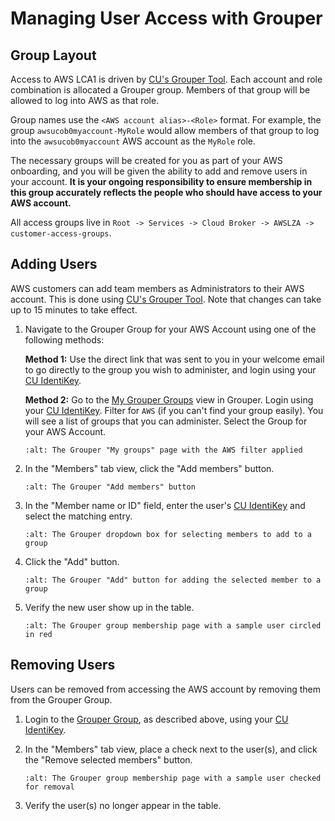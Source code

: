 # Managing User Access with Grouper

## Group Layout

Access to AWS LCA1 is driven by [CU's Grouper Tool](https://oit.colorado.edu/services/identity-access-management/enterprise-access-management). Each account and role combination is allocated a Grouper group. Members of that group will be allowed to log into AWS as that role.

Group names use the `<AWS account alias>-<Role>` format. For example, the group `awsucob0myaccount-MyRole` would allow members of that group to log into the `awsucob0myaccount` AWS account as the `MyRole` role.

The necessary groups will be created for you as part of your AWS onboarding, and you will be given the ability to add and remove users in your account. **It is your ongoing responsibility to ensure membership in this group accurately reflects the people who should have access to your AWS account.**

All access groups live in `Root -> Services -> Cloud Broker -> AWSLZA -> customer-access-groups`.

## Adding Users

AWS customers can add team members as Administrators to their AWS account. This is done using [CU's Grouper Tool](https://oit.colorado.edu/services/identity-access-management/enterprise-access-management). Note that changes can take up to 15 minutes to take effect.

1. Navigate to the Grouper Group for your AWS Account using one of the following methods:

   **Method 1:** Use the direct link that was sent to you in your welcome email to go directly to the group you wish to administer, and login using your [CU IdentiKey](https://oit.colorado.edu/services/identity-access-management/identikey).

   **Method 2:** Go to the [My Grouper Groups](https://mygroups.colorado.edu/grouper/grouperUi/app/UiV2Main.index?operation=UiV2MyGroups.myGroups) view in Grouper.
   Login using your [CU IdentiKey](https://oit.colorado.edu/services/identity-access-management/identikey). Filter for `AWS` (if you can't find your group easily). You will see a list of groups that you can administer. Select the Group for your AWS Account.

      ```{image} images/managing-grouper-groups/my-grouper-groups.png
      :alt: The Grouper "My groups" page with the AWS filter applied
      ```

3. In the "Members" tab view, click the "Add members" button.

   ```{image} images/managing-grouper-groups/add-members-button.png
   :alt: The Grouper "Add members" button
   ```

4. In the "Member name or ID" field, enter the user's [CU IdentiKey](https://oit.colorado.edu/services/identity-access-management/identikey) and select the matching entry.

   ```{image} images/managing-grouper-groups/enter-identikey.png
   :alt: The Grouper dropdown box for selecting members to add to a group
   ```

5. Click the "Add" button.

   ```{image} images/managing-grouper-groups/add-user.png
   :alt: The Grouper "Add" button for adding the selected member to a group
   ```

6. Verify the new user show up in the table.

   ```{image} images/managing-grouper-groups/verify-user.png
   :alt: The Grouper group membership page with a sample user circled in red
   ```

## Removing Users

Users can be removed from accessing the AWS account by removing them from the Grouper Group.

1. Login to the [Grouper Group](https://mygroups.colorado.edu/grouper/grouperUi/app/UiV2Main.index?operation=UiV2MyGroups.myGroups), as described above, using your [CU IdentiKey](https://oit.colorado.edu/services/identity-access-management/identikey).
2. In the "Members" tab view, place a check next to the user(s), and click the "Remove selected members" button.

   ```{image} images/managing-grouper-groups/remove-user.png
   :alt: The Grouper group membership page with a sample user checked for removal
   ```

3. Verify the user(s) no longer appear in the table.
